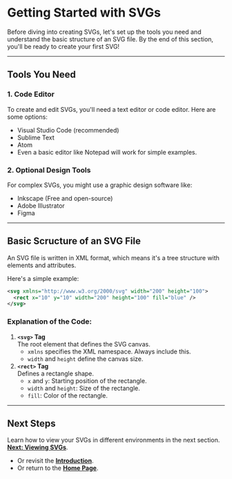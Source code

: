 # Getting Started with SVGs  

Before diving into creating SVGs, let's set up the tools you need and understand the basic structure of an SVG file. By the end of this section, you'll be ready to create your first SVG!  

---

## Tools You Need

### 1. Code Editor
To create and edit SVGs, you'll need a text editor or code editor. Here are some options:  

- Visual Studio Code (recommended)  
- Sublime Text  
- Atom  
- Even a basic editor like Notepad will work for simple examples.  

### 2. Optional Design Tools 
For complex SVGs, you might use a graphic design software like:  
- Inkscape (Free and open-source)  
- Adobe Illustrator  
- Figma  

---

## Basic Scructure of an SVG File  

An SVG file is written in XML format, which means it's a tree structure with elements and attributes.  

Here's a simple example:  
```xml
<svg xmlns="http://www.w3.org/2000/svg" width="200" height="100">
  <rect x="10" y="10" width="200" height="100" fill="blue" />
</svg>
```


### Explanation of the Code:  

1. **`<svg>` Tag**  
The root element that defines the SVG canvas.  
    - `xmlns` specifies the XML namespace. Always include this.  
    - `width` and `height` define the canvas size.  
2. **`<rect>` Tag**  
Defines a rectangle shape.
    - `x` and `y`: Starting position of the rectangle.
    - `width` and `height`: Size of the rectangle.
    - `fill`: Color of the rectangle.

---

## Next Steps

Learn how to view your SVGs in different environments in the next section.  
**[Next: Viewing SVGs](./3viewing-svg.md)**.

- Or revisit the **[Introduction](./1introduction.md)**.  
- Or return to the **[Home Page](./README.md)**.  

